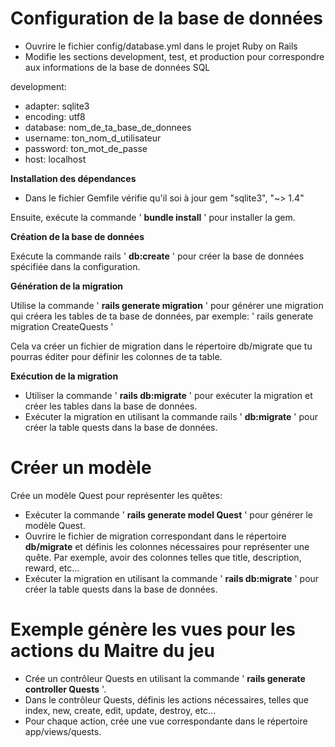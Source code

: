 # Configuration de la base de données

* Ouvrire le fichier config/database.yml dans le projet Ruby on Rails
* Modifie les sections development, test, et production pour correspondre aux informations de la base de données SQL

development:
* adapter: sqlite3
* encoding: utf8
* database: nom_de_ta_base_de_donnees
* username: ton_nom_d_utilisateur
* password: ton_mot_de_passe
* host: localhost

**Installation des dépendances**

* Dans le fichier Gemfile vérifie qu'il soi à jour
  gem "sqlite3", "~> 1.4"

Ensuite, exécute la commande ' **bundle install** ' pour installer la gem.

**Création de la base de données**

Exécute la commande rails ' **db:create** ' pour créer la base de données spécifiée dans la configuration.

**Génération de la migration**

Utilise la commande ' **rails generate migration** ' pour générer une migration qui créera les tables de ta base de données,
par exemple: ' rails generate migration CreateQuests '

Cela va créer un fichier de migration dans le répertoire db/migrate que tu pourras éditer pour définir les colonnes de ta table.

**Exécution de la migration**

* Utiliser la commande ' **rails db:migrate** ' pour exécuter la migration et créer les tables dans la base de données.
* Exécuter la migration en utilisant la commande rails ' **db:migrate** ' pour créer la table quests dans la base de données.

# Créer un modèle

Crée un modèle Quest pour représenter les quêtes:

* Exécuter la commande ' **rails generate model Quest** ' pour générer le modèle Quest.
* Ouvrire le fichier de migration correspondant dans le répertoire **db/migrate** et définis les colonnes nécessaires pour représenter une quête. Par exemple, avoir des colonnes telles que title, description, reward, etc...
* Exécuter la migration en utilisant la commande ' **rails db:migrate** ' pour créer la table quests dans la base de données.

# Exemple génère les vues pour les actions du Maitre du jeu

* Crée un contrôleur Quests en utilisant la commande ' **rails generate controller Quests** '.
* Dans le contrôleur Quests, définis les actions nécessaires, telles que index, new, create, edit, update, destroy, etc...
* Pour chaque action, crée une vue correspondante dans le répertoire app/views/quests.
